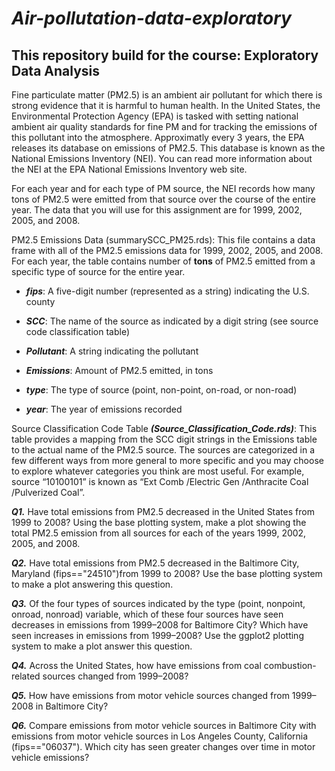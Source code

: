 # ***Air-pollutation-data-exploratory***
## This repository build for the course: Exploratory Data Analysis
 Fine particulate matter (PM2.5) is an ambient air pollutant for which there is strong evidence that it is harmful to human health. In the United States, the Environmental Protection Agency (EPA) is tasked with setting national ambient air quality standards for fine PM and for tracking the emissions of this pollutant into the atmosphere. Approximatly every 3 years, the EPA releases its database on emissions of PM2.5. This database is known as the National Emissions Inventory (NEI). You can read more information about the NEI at the EPA National Emissions Inventory web site.

 For each year and for each type of PM source, the NEI records how many tons of PM2.5 were emitted from that source over the course of the entire year. The data that you will use for this assignment are for 1999, 2002, 2005, and 2008.
 
 PM2.5 Emissions Data (summarySCC_PM25.rds): This file contains a data frame with all of the PM2.5 emissions data for 1999, 2002, 2005, and 2008. For each year, the table contains number of **tons** of PM2.5 emitted from a specific type of source for the entire year. 
 
* ***fips***: A five-digit number (represented as a string) indicating the U.S. county

* ***SCC***: The name of the source as indicated by a digit string (see source code classification table)

* ***Pollutant***: A string indicating the pollutant

* ***Emissions***: Amount of PM2.5 emitted, in tons

* ***type***: The type of source (point, non-point, on-road, or non-road)

* ***year***: The year of emissions recorded

Source Classification Code Table ***(Source_Classification_Code.rds)***: This table provides a mapping from the SCC digit strings in the Emissions table to the actual name of the PM2.5 source. The sources are categorized in a few different ways from more general to more specific and you may choose to explore whatever categories you think are most useful. For example, source “10100101” is known as “Ext Comb /Electric Gen /Anthracite Coal /Pulverized Coal”.

***Q1.*** 
 Have total emissions from PM2.5 decreased in the United States from 1999 to 2008? Using the base plotting system, make a plot           showing the total PM2.5 emission from all sources for each of the years 1999, 2002, 2005, and 2008.

***Q2.*** 
 Have total emissions from PM2.5 decreased in the Baltimore City, Maryland (fips=="24510")from 1999 to 2008? Use the base plotting system to make a plot answering this question.

***Q3.*** 
 Of the four types of sources indicated by the type (point, nonpoint, onroad, nonroad) variable, which           of these four sources have seen decreases in emissions from 1999–2008 for Baltimore City? Which have seen increases in                   emissions from 1999–2008? Use the ggplot2 plotting system to make a plot answer this question.

***Q4.*** 
 Across the United States, how have emissions from coal combustion-related sources changed from 1999–2008?

***Q5.*** 
 How have emissions from motor vehicle sources changed from 1999–2008 in Baltimore City?

***Q6.***
 Compare emissions from motor vehicle sources in Baltimore City with emissions from motor vehicle sources in Los Angeles                 County, California (fips=="06037"). Which city has seen greater changes over time in motor vehicle emissions?
